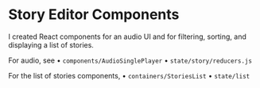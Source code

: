 # Story Editor Components

I created React components for an audio UI and for filtering, sorting, and displaying a list of stories.

For audio, see
    • `components/AudioSinglePlayer`
    • `state/story/reducers.js`

For the list of stories components,
    • `containers/StoriesList`
    • `state/list`